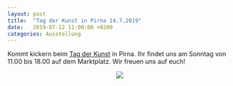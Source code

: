 ```yaml
---
layout: post
title:  "Tag der Kunst in Pirna 14.7.2019"
date:   2019-07-12 11:00:00 +0200
categories: Ausstellung
---
```


Kommt kickern beim [Tag der Kunst][Tag der Kunst] in Pirna. Ihr findet uns am Sonntag von 11.00 bis 18.00 auf dem Marktplatz. Wir freuen uns auf euch! 

<p style="text-align:center;">
<a href="http://tag-der-kunst-pirna.de/">
<img src='{{ site.baseurl }}/images/aktuelles/201907_tagderkunst_pirna.png'>
</a>
</p>

[Tag der Kunst]: http://tag-der-kunst-pirna.de/
